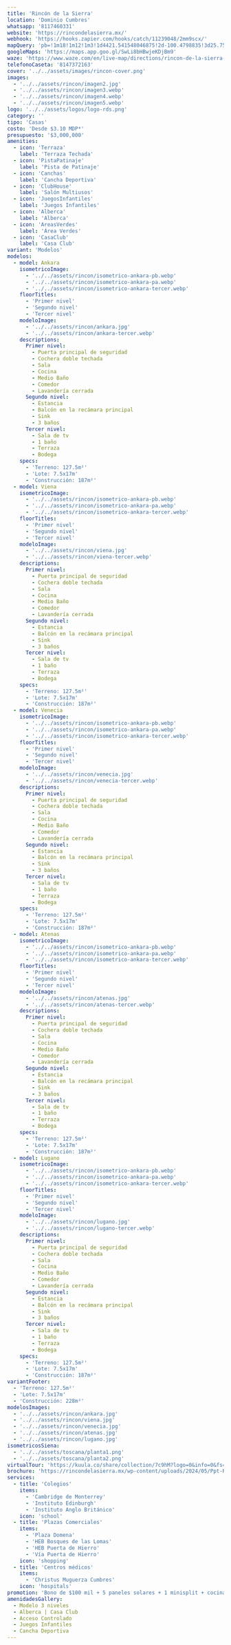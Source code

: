 ```yaml
---
title: 'Rincón de la Sierra'
location: 'Dominio Cumbres'
whatsapp: '8117460331'
website: 'https://rincondelasierra.mx/'
webhook: 'https://hooks.zapier.com/hooks/catch/11239048/2mm9scx/'
mapQuery: 'pb=!1m18!1m12!1m3!1d4421.541548046875!2d-100.4798835!3d25.758015900000004!2m3!1f0!2f0!3f0!3m2!1i1024!2i768!4f13.1!3m3!1m2!1s0x86629bc30bbd244b%3A0x535e0a9ef35b178a!2sRinc%C3%B3n%20de%20la%20Sierra!5e1!3m2!1sen!2sus!4v1729654570463!5m2!1sen!2sus" width="600" height="450" style="border:0;" allowfullscreen="" loading="lazy" referrerpolicy="no-referrer-when-downgrade'
googleMaps: 'https://maps.app.goo.gl/SwLi8bHBwjeKDjBm9'
waze: 'https://www.waze.com/en/live-map/directions/rincon-de-la-sierra-garcia?place=w.170066178.1700792848.17975066'
telefonoCaseta: '8147372163'
cover: '../../assets/images/rincon-cover.png'
images:
  - '../../assets/rincon/imagen2.jpg'
  - '../../assets/rincon/imagen3.webp'
  - '../../assets/rincon/imagen4.webp'
  - '../../assets/rincon/imagen5.webp'
logo: '../../assets/logos/logo-rds.png'
category: ''
tipo: 'Casas'
costo: 'Desde $3.10 MDP*'
presupuesto: '$3,000,000'
amenities:
  - icon: 'Terraza'
    label: 'Terraza Techada'
  - icon: 'PistaPatinaje'
    label: 'Pista de Patinaje'
  - icon: 'Canchas'
    label: 'Cancha Deportiva'
  - icon: 'ClubHouse'
    label: 'Salón Multiusos'
  - icon: 'JuegosInfantiles'
    label: 'Juegos Infantiles'
  - icon: 'Alberca'
    label: 'Alberca'
  - icon: 'AreasVerdes'
    label: 'Área Verdes'
  - icon: 'CasaClub'
    label: 'Casa Club'
variant: 'Modelos'
modelos:
  - model: Ankara
    isometricoImage:
      - '../../assets/rincon/isometrico-ankara-pb.webp'
      - '../../assets/rincon/isometrico-ankara-pa.webp'
      - '../../assets/rincon/isometrico-ankara-tercer.webp'
    floorTitles:
      - 'Primer nivel'
      - 'Segundo nivel'
      - 'Tercer nivel'
    modeloImage:
      - '../../assets/rincon/ankara.jpg'
      - '../../assets/rincon/ankara-tercer.webp'
    descriptions:
      Primer nivel:
        - Puerta principal de seguridad
        - Cochera doble techada
        - Sala
        - Cocina
        - Medio Baño
        - Comedor
        - Lavandería cerrada
      Segundo nivel:
        - Estancia
        - Balcón en la recámara principal
        - Sink
        - 3 baños
      Tercer nivel:
        - Sala de tv
        - 1 baño
        - Terraza
        - Bodega
    specs:
      - 'Terreno: 127.5m²'
      - 'Lote: 7.5x17m'
      - 'Construcción: 187m²'
  - model: Viena
    isometricoImage:
      - '../../assets/rincon/isometrico-ankara-pb.webp'
      - '../../assets/rincon/isometrico-ankara-pa.webp'
      - '../../assets/rincon/isometrico-ankara-tercer.webp'
    floorTitles:
      - 'Primer nivel'
      - 'Segundo nivel'
      - 'Tercer nivel'
    modeloImage:
      - '../../assets/rincon/viena.jpg'
      - '../../assets/rincon/viena-tercer.webp'
    descriptions:
      Primer nivel:
        - Puerta principal de seguridad
        - Cochera doble techada
        - Sala
        - Cocina
        - Medio Baño
        - Comedor
        - Lavandería cerrada
      Segundo nivel:
        - Estancia
        - Balcón en la recámara principal
        - Sink
        - 3 baños
      Tercer nivel:
        - Sala de tv
        - 1 baño
        - Terraza
        - Bodega
    specs:
      - 'Terreno: 127.5m²'
      - 'Lote: 7.5x17m'
      - 'Construcción: 187m²'
  - model: Venecia
    isometricoImage:
      - '../../assets/rincon/isometrico-ankara-pb.webp'
      - '../../assets/rincon/isometrico-ankara-pa.webp'
      - '../../assets/rincon/isometrico-ankara-tercer.webp'
    floorTitles:
      - 'Primer nivel'
      - 'Segundo nivel'
      - 'Tercer nivel'
    modeloImage:
      - '../../assets/rincon/venecia.jpg'
      - '../../assets/rincon/venecia-tercer.webp'
    descriptions:
      Primer nivel:
        - Puerta principal de seguridad
        - Cochera doble techada
        - Sala
        - Cocina
        - Medio Baño
        - Comedor
        - Lavandería cerrada
      Segundo nivel:
        - Estancia
        - Balcón en la recámara principal
        - Sink
        - 3 baños
      Tercer nivel:
        - Sala de tv
        - 1 baño
        - Terraza
        - Bodega
    specs:
      - 'Terreno: 127.5m²'
      - 'Lote: 7.5x17m'
      - 'Construcción: 187m²'
  - model: Atenas
    isometricoImage:
      - '../../assets/rincon/isometrico-ankara-pb.webp'
      - '../../assets/rincon/isometrico-ankara-pa.webp'
      - '../../assets/rincon/isometrico-ankara-tercer.webp'
    floorTitles:
      - 'Primer nivel'
      - 'Segundo nivel'
      - 'Tercer nivel'
    modeloImage:
      - '../../assets/rincon/atenas.jpg'
      - '../../assets/rincon/atenas-tercer.webp'
    descriptions:
      Primer nivel:
        - Puerta principal de seguridad
        - Cochera doble techada
        - Sala
        - Cocina
        - Medio Baño
        - Comedor
        - Lavandería cerrada
      Segundo nivel:
        - Estancia
        - Balcón en la recámara principal
        - Sink
        - 3 baños
      Tercer nivel:
        - Sala de tv
        - 1 baño
        - Terraza
        - Bodega
    specs:
      - 'Terreno: 127.5m²'
      - 'Lote: 7.5x17m'
      - 'Construcción: 187m²'
  - model: Lugano
    isometricoImage:
      - '../../assets/rincon/isometrico-ankara-pb.webp'
      - '../../assets/rincon/isometrico-ankara-pa.webp'
      - '../../assets/rincon/isometrico-ankara-tercer.webp'
    floorTitles:
      - 'Primer nivel'
      - 'Segundo nivel'
      - 'Tercer nivel'
    modeloImage:
      - '../../assets/rincon/lugano.jpg'
      - '../../assets/rincon/lugano-tercer.webp'
    descriptions:
      Primer nivel:
        - Puerta principal de seguridad
        - Cochera doble techada
        - Sala
        - Cocina
        - Medio Baño
        - Comedor
        - Lavandería cerrada
      Segundo nivel:
        - Estancia
        - Balcón en la recámara principal
        - Sink
        - 3 baños
      Tercer nivel:
        - Sala de tv
        - 1 baño
        - Terraza
        - Bodega
    specs:
      - 'Terreno: 127.5m²'
      - 'Lote: 7.5x17m'
      - 'Construcción: 187m²'
variantFooter:
  - 'Terreno: 127.5m²'
  - 'Lote: 7.5x17m'
  - 'Construcción: 228m²'
modelosImages:
  - '../../assets/rincon/ankara.jpg'
  - '../../assets/rincon/viena.jpg'
  - '../../assets/rincon/venecia.jpg'
  - '../../assets/rincon/atenas.jpg'
  - '../../assets/rincon/lugano.jpg'
isometricosSiena:
  - '../../assets/toscana/planta1.png'
  - '../../assets/toscana/planta2.png'
virtualTour: 'https://kuula.co/share/collection/7c9hM?logo=0&info=0&fs=1&vr=1&sd=1&initload=0&thumbs=1'
brochure: 'https://rincondelasierra.mx/wp-content/uploads/2024/05/Ppt-RDLS-2024.pdf'
services:
  - title: 'Colegios'
    items:
      - 'Cambridge de Monterrey'
      - 'Instituto Edinburgh'
      - 'Instituto Anglo Británico'
    icon: 'school'
  - title: 'Plazas Comerciales'
    items:
      - 'Plaza Domena'
      - 'HEB Bosques de las Lomas'
      - 'HEB Puerta de Hierro'
      - 'Vía Puerta de Hierro'
    icon: 'shopping'
  - title: 'Centros médicos'
    items:
      - 'Christus Muguerza Cumbres'
    icon: 'hospitals'
promotion: 'Bono de $100 mil + 5 paneles solares + 1 minisplit + cocina con granito '
amenidadesGallery:
  - Modelo 3 niveles
  - Alberca | Casa Club
  - Acceso Controlado
  - Juegos Infantiles
  - Cancha Deportiva
---
```

